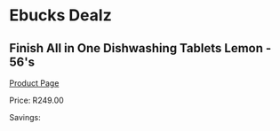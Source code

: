 
# Ebucks Dealz
## Finish All in One Dishwashing Tablets Lemon - 56's
[Product Page](https://www.ebucks.com/web/shop/productSelected.do?prodId=380880886&catId=908586136)

Price: R249.00

Savings: 


	